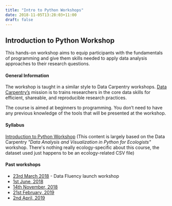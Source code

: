 ```yaml
---
title: "Intro to Python Workshops"
date: 2018-11-05T13:28:03+11:00
draft: false
---
```


## Introduction to Python Workshop

This hands-on workshop aims to equip participants with the fundamentals of programming and give them skills needed to apply data analysis approaches to their research questions.

#### General Information

The workshop is taught in a similar style to Data Carpentry workshops. [Data Carpentry’s](http://www.datacarpentry.org/) mission is to trains researchers in the core data skills for efficient, shareable, and reproducible research practices.

The course is aimed at beginners to programming. You don’t need to have any previous knowledge of the tools that will be presented at the workshop.

#### Syllabus

[Introduction to Python Workshop](https://monashdatafluency.github.io/python-workshop-base/fullday/) 
(This content is largely based on the Data Carpentry _"Data Analysis and Visualization in Python for Ecologists"_ workshop. There's nothing really ecology-specific about this course, the dataset used just happens to be an ecology-related CSV file)

#### Past workshops

* [23rd March 2018](20180323-launch-workshop/) - Data Fluency launch workshop
* [1st June, 2018](20180601-intro-to-python/)
* [14th November, 2018](20181114-intro-to-python)
* [21st February, 2019](20190221-intro-to-python)
* [2nd April, 2019](20190402-intro-to-python)
